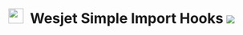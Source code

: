 # <img src="https://i.ibb.co/dMH4HS8/wesjet.png" height="30" />&nbsp;&nbsp;Wesjet Simple Import Hooks [![](https://badgen.net/npm/v/wesjet-simple-import-hooks)](https://www.npmjs.com/wesjetpkg/packages)
